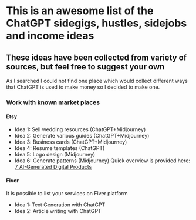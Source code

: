 # This is an awesome list of the ChatGPT sidegigs, hustles, sidejobs and income ideas
## These ideas have been collected from variety of sources, but feel free to suggest your own
 As I searched I could not find one place which would collect different ways that ChatGPT is used to make money so I decided to make one.

### Work with known market places

#### Etsy 
* Idea 1: Sell wedding resources (ChatGPT+Midjourney)
* Idea 2: Generate various guides (ChatGPT+Midjourney)
* Idea 3: Business cards (ChatGPT+Midjourney)
* Idea 4: Resume templates (ChatGPT)
* Idea 5: Logo design (Midjourney)
* Idea 6: Generate patterns (Midjourney)
Quick overview is provided here: [7 AI-Generated Digital Products](https://www.youtube.com/watch?v=nxE3V3ygugw)


#### Fiver 
It is possible to list  your services on Fiver platform
* Idea 1: Text Generation with ChatGPT
* Idea 2: Article writing with ChatGPT


